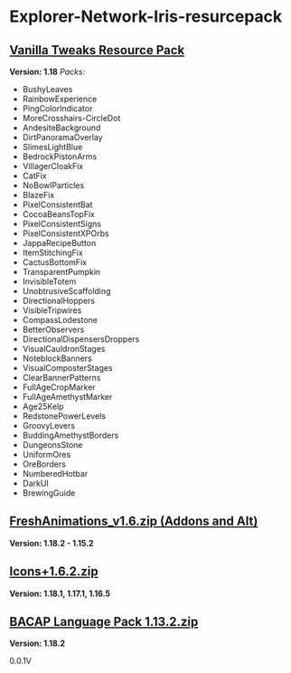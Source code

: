 # Explorer-Network-Iris-resurcepack

## [Vanilla Tweaks Resource Pack](https://vanillatweaks.net/picker/resource-packs/)
**Version: 1.18**
*Packs:*
* BushyLeaves
* RainbowExperience
* PingColorIndicator
* MoreCrosshairs-CircleDot
* AndesiteBackground
* DirtPanoramaOverlay
* SlimesLightBlue
* BedrockPistonArms
* VillagerCloakFix
* CatFix
* NoBowlParticles
* BlazeFix
* PixelConsistentBat
* CocoaBeansTopFix
* PixelConsistentSigns
* PixelConsistentXPOrbs
* JappaRecipeButton
* ItemStitchingFix
* CactusBottomFix
* TransparentPumpkin
* InvisibleTotem
* UnobtrusiveScaffolding
* DirectionalHoppers
* VisibleTripwires
* CompassLodestone
* BetterObservers
* DirectionalDispensersDroppers
* VisualCauldronStages
* NoteblockBanners
* VisualComposterStages
* ClearBannerPatterns
* FullAgeCropMarker
* FullAgeAmethystMarker
* Age25Kelp
* RedstonePowerLevels
* GroovyLevers
* BuddingAmethystBorders
* DungeonsStone
* UniformOres
* OreBorders
* NumberedHotbar
* DarkUI
* BrewingGuide

## [FreshAnimations_v1.6.zip (Addons and Alt)](https://www.curseforge.com/minecraft/texture-packs/fresh-animations)
**Version: 1.18.2 - 1.15.2**

## [Icons+1.6.2.zip](https://www.curseforge.com/minecraft/texture-packs/icons)
**Version: 1.18.1, 1.17.1, 1.16.5**

## [BACAP Language Pack 1.13.2.zip](https://www.planetminecraft.com/data-pack/blazeandcave-s-advancements-pack-1-12/)
**Version: 1.18.2**

0.0.1V

